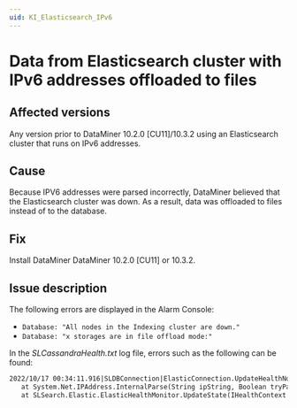 ```yaml
---
uid: KI_Elasticsearch_IPv6
---
```


# Data from Elasticsearch cluster with IPv6 addresses offloaded to files

## Affected versions

Any version prior to DataMiner 10.2.0 [CU11]/10.3.2 using an Elasticsearch cluster that runs on IPv6 addresses.

## Cause

Because IPV6 addresses were parsed incorrectly, DataMiner believed that the Elasticsearch cluster was down. As a result, data was offloaded to files instead of to the database.

## Fix

Install DataMiner DataMiner 10.2.0 [CU11] or 10.3.2. <!-- RN 34744 -->

## Issue description

The following errors are displayed in the Alarm Console:

- `Database: "All nodes in the Indexing cluster are down."`
- `Database: "x storages are in file offload mode:"`

In the *SLCassandraHealth.txt* log file, errors such as the following can be found:

```txt
2022/10/17 00:34:11.916|SLDBConnection|ElasticConnection.UpdateHealthNodes()|INF|0|211|System.FormatException: An invalid IP address was specified.
   at System.Net.IPAddress.InternalParse(String ipString, Boolean tryParse)
   at SLSearch.Elastic.ElasticHealthMonitor.UpdateState(IHealthContext context)
```
